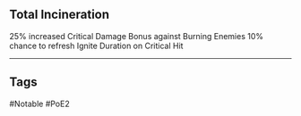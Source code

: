 ## Total Incineration
25% increased Critical Damage Bonus against Burning Enemies
10% chance to refresh Ignite Duration on Critical Hit

---
## Tags
#Notable
#PoE2
